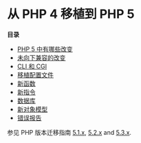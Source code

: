 从 PHP 4 移植到 PHP 5
=====================

**目录**

-   [PHP 5 中有哪些改变](/migration5/changes.html)
-   [未向下兼容的改变](/migration5/incompatible.html)
-   [CLI 和 CGI](/migration5/cli-cgi.html)
-   [移植配置文件](/migration5/configuration.html)
-   [新函数](/migration5/functions.html)
-   [新指令](/migration5/newconf.html)
-   [数据库](/migration5/databases.html)
-   [新对象模型](/migration5/oop.html)
-   [错误报告](/migrating5/errorrep.html)

参见 PHP 版本迁移指南
<a href="/migration51.html" class="link">5.1.x</a>,
<a href="/migration52.html" class="link">5.2.x</a> and
<a href="/migration53.html" class="link">5.3.x</a>.
